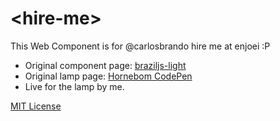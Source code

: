 # &lt;hire-me&gt;

This Web Component is for @carlosbrando hire me at enjoei :P 

- Original component page: [braziljs-light](https://github.com/braziljs/braziljs-light)
- Original lamp page: [Hornebom CodePen](http://codepen.io/Hornebom/pen/clDsr)
- Live for the lamp by me.

[MIT License](http://opensource.org/licenses/MIT)
